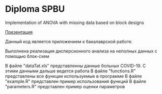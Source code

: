 # Diploma SPBU
 Implementation of ANOVA with missing data based on block designs
 
[Презентация](Presentation_Diploma__Copy_.pdf)

Данный код является приложением к бакалаврской работе.

Выполнена реализация дисперсионного анализа на неполных данных с помощью блок-схем


В файле "dataTat.xls" представленны данные больных COVID-19. С этими данными дальше ведется работа
В файле "functions.R" представлены все функции используемые в программе
В файле "example.R" представлен пример использования функций
В файле "parameters.R" представлен пример оценки параметров 
